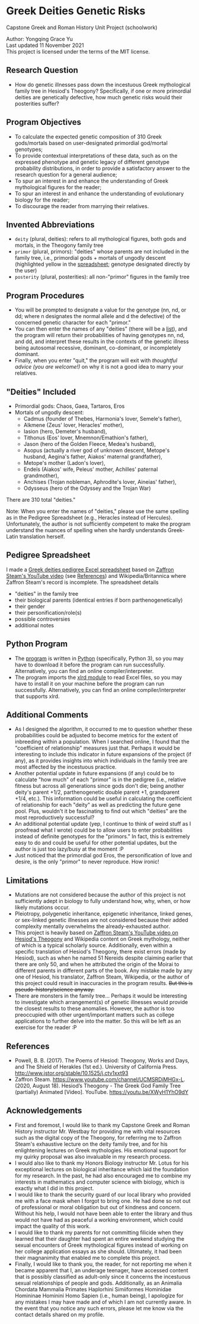 # Greek Deities Genetic Risks
Capstone Greek and Roman History Unit Project (schoolwork)

Author: Yongqing Grace Yu \
Last updated 11 November 2021 \
This project is licensed under the terms of the MIT license.


## Research Question
- How do genetic illnesses pass down the incestuous Greek mythological family tree in Hesiod's Theogony? Specifically, if one or more primordial deities are genetically defective, how much genetic risks would their posterities suffer?


## Program Objectives
- To calculate the expected genetic composition of 310 Greek gods/mortals based on user-designated primordial god/mortal genotypes;
- To provide contextual interpretations of these data, such as on the expressed phenotype and genetic legacy of different genotype probability distributions, in order to provide a satisfactory answer to the research question for a general audience;
- To spur an interest in and enhance the understanding of Greek mythological figures for the reader;
- To spur an interest in and enhance the understanding of evolutionary biology for the reader;
- To discourage the reader from marrying their relatives.


## Invented Abbreviations
- `deity` (plural, deities): refers to all mythological figures, both gods and mortals, in the Theogony family tree
- `primor` (plural, primors): "deities" whose parents are not included in the family tree, i.e., primordial gods + mortals of ungodly descent (highlighted yellow in the [spreadsheet](https://github.com/yyu1230/High-School/blob/main/greek_deities_genetic_risks/greek_deities_pedigree.xlsx); genotype designated directly by the user)
- `posterity` (plural, posterities): all non-"primor" figures in the family tree


## Program Procedures
- You will be prompted to designate a value for the genotype (nn, nd, or dd; where n designates the normal allele and d the defective) of the concerned genetic character for each "primor."
- You can then enter the names of any "deities" (there will be a [list](https://github.com/yyu1230/High-School/blob/main/greek_deities_genetic_risks/greek_deities_pedigree.xlsx)), and the program will return their probabilities of having genotypes nn, nd, and dd, and interpret these results in the contexts of the genetic illness being autosomal recessive, dominant, co-dominant, or incompletely dominant.
- Finally, when you enter "quit," the program will exit with *thoughtful advice (you are welcome!)* on why it is not a good idea to marry your relatives.


## "Deities" Included
- Primordial gods: Chaos, Gaea, Tartaros, Eros
- Mortals of ungodly descent:
  + Cadmus (founder of Thebes, Harmonia's lover, Semele's father),
  + Alkmene (Zeus' lover, Heracles' mother),
  + Iasion (hero, Demeter's husband),
  + Tithonus (Eos' lover, Mnemnon/Emathion's father),
  + Jason (hero of the Golden Fleece, Medea's husband),
  + Asopus (actually a river god of unknown descent, Metope's husband, Aegina's father, Aiakos' maternal grandfather),
  + Metope's mother (Ladon's lover),
  + Endeïs (Aiakos' wife, Peleus' mother, Achilles' paternal grandmother),
  + Anchises (Trojan nobleman, Aphrodite's lover, Aineias' father),
  + Odysseus (hero of the Odyssey and the Trojan War)

There are 310 total "deities."

Note: When you enter the names of "deities," please use the same spelling as in the Pedigree Spreadsheet (e.g., Heracles instead of Hercules). Unfortunately, the author is not sufficiently competent to make the program understand the nuances of spelling when she hardly understands Greek-Latin translation herself.


## Pedigree Spreadsheet
I made a [Greek deities pedigree Excel spreadsheet](https://github.com/yyu1230/High-School/blob/main/greek_deities_genetic_risks/greek_deities_pedigree.xlsx) based on [Zaffron Steam's YouTube video](https://youtu.be/XWyH1YhO9dY) (see [References](https://github.com/yyu1230/High-School/tree/main/greek_deities_genetic_risks#references)) and Wikipedia/Britannica where Zaffron Steam's record is incomplete. The spreadsheet details
- "deities" in the family tree
- their biological parents (identical entries if born parthenogenetically)
- their gender
- their personification/role(s)
- possible controversies
- additional notes


## Python Program
- The [program](https://github.com/yyu1230/High-School/blob/main/greek_deities_genetic_risks/greek_deities_genetic_risks.py) is written in [Python](https://www.python.org/) (specifically, Python 3), so you may have to download it before the program can run successfully. Alternatively, you can find an online compiler/interpreter.
- The program imports the [xlrd module](https://xlrd.readthedocs.io/en/latest/) to read Excel files, so you may have to install it on your machine before the program can run successfully. Alternatively, you can find an online compiler/interpreter that supports xlrd.


## Additional Comments
- As I designed the algorithm, it occurred to me to question whether these probabilities could be adjusted to become metrics for the extent of inbreeding within a population. When I searched online, I found that the "coefficient of relationship" measures just that. Perhaps it would be interesting to include this indicator in future expansions of the project (if any), as it provides insights into which individuals in the family tree are most affected by the incestuous practice.
- Another potential update in future expansions (if any) could be to calculate "how much" of each "primor" is in the pedigree (i.e., relative fitness but across all generations since gods don't die; being another deity's parent +1/2, parthenogenetic double parent +1, grandparent +1/4, etc.). This information could be useful in calculating the coefficient of relationship for each "deity" as well as predicting the future gene pool. Plus, wouldn't it be fascinating to find out which "deities" are the most reproductively successful?
- An additional potential update (yep, I continue to think of weird stuff as I proofread what I wrote) could be to allow users to enter probabilities instead of definite genotypes for the "primors." In fact, this is extremely easy to do and could be useful for other potential updates, but the author is just too lazy/busy at the moment :P
- Just noticed that the primordial god Eros, the personification of love and desire, is the only "primor" to never reproduce. How ironic!


## Limitations
- Mutations are not considered because the author of this project is not sufficiently adept in biology to fully understand how, why, when, or how likely mutations occur.
- Pleiotropy, polygenetic inheritance, epigenetic inheritance, linked genes, or sex-linked genetic illnesses are not considered because their added complexity mentally overwhelms the already-exhausted author.
- This project is heavily based on [Zaffron Steam's YouTube video on Hesiod's Theogony](https://youtu.be/XWyH1YhO9dY) and Wikipedia content on Greek mythology, neither of which is a typical scholarly source. Additionally, even within a specific translation of Hesiod's Theogony, there exist errors (made by Hesiod), such as when he named 51 Nereids despite claiming earlier that there are only 50, and when he attributed the origin of the Moirai to different parents in different parts of the book. Any mistake made by any one of Hesiod, his translator, Zaffron Steam, Wikipedia, or the author of this project could result in inaccuracies in the program results. ~~But this is pseudo-history/science anyway.~~
- There are monsters in the family tree... Perhaps it would be interesting to investigate which arrangement(s) of genetic illnesses would provide the closest results to these anomalies. However, the author is too preoccupied with other urgent/important matters such as college applications to further delve into the matter. So this will be left as an exercise for the reader :P


## References
- Powell, B. B. (2017). The Poems of Hesiod: Theogony, Works and Days, and The Shield of Herakles (1st ed.). University of California Press. http://www.jstor.org/stable/10.1525/j.ctv1xxt93
- Zaffron Steam. https://www.youtube.com/channel/UCMSRDiMHGx-L. (2020, August 18). Hesiod’s Theogony - The Greek God Family Tree (partially) Animated \[Video]. YouTube. https://youtu.be/XWyH1YhO9dY


## Acknowledgements
- First and foremost, I would like to thank my Capstone Greek and Roman History instructor Mr. Westbay for providing me with vital resources such as the digital copy of the Theogony, for referring me to Zaffron Steam's exhaustive lecture on the deity family tree, and for his enlightening lectures on Greek mythologies. His emotional support for my quirky proposal was also invaluable in my research process.
- I would also like to thank my Honors Biology instructor Mr. Lotus for his exceptional lectures on biological inheritance which laid the foundation for my research. In the past, he had also encouraged me to combine my interests in mathematics and computer science with biology, which is exactly what I did in this project.
- I would like to thank the security guard of our local library who provided me with a face mask when I forgot to bring one. He had done so not out of professional or moral obligation but out of kindness and concern. Without his help, I would not have been able to enter the library and thus would not have had as peaceful a working environment, which could impact the quality of this work.
- I would like to thank my parents for not committing filicide when they learned that their daughter had spent an entire weekend studying the sexual encounters of Greek mythological figures instead of working on her college application essays as she should. Ultimately, it had been their magnanimity that enabled me to complete this project.
- Finally, I would like to thank you, the reader, for not reporting me when it became apparent that I, an underage teenager, have accessed content that is possibly classified as adult-only since it concerns the incestuous sexual relationships of people and gods. Additionally, as an Animalia Chordata Mammalia Primates Haplorhini Simiiformes Hominidae Homininae Hominini Homo Sapien (i.e., human being), I apologize for any mistakes I may have made and of which I am not currently aware. In the event that you notice any such errors, please let me know via the contact details shared on my profile.


